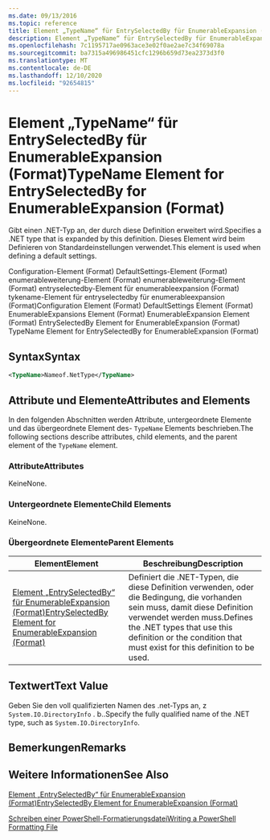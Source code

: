 ```yaml
---
ms.date: 09/13/2016
ms.topic: reference
title: Element „TypeName“ für EntrySelectedBy für EnumerableExpansion (Format)
description: Element „TypeName“ für EntrySelectedBy für EnumerableExpansion (Format)
ms.openlocfilehash: 7c1195717ae0963ace3e02f0ae2ae7c34f69078a
ms.sourcegitcommit: ba7315a496986451cfc1296b659d73ea2373d3f0
ms.translationtype: MT
ms.contentlocale: de-DE
ms.lasthandoff: 12/10/2020
ms.locfileid: "92654815"
---
```

# <a name="typename-element-for-entryselectedby-for-enumerableexpansion-format"></a><span data-ttu-id="ea590-103">Element „TypeName“ für EntrySelectedBy für EnumerableExpansion (Format)</span><span class="sxs-lookup"><span data-stu-id="ea590-103">TypeName Element for EntrySelectedBy for EnumerableExpansion (Format)</span></span>

<span data-ttu-id="ea590-104">Gibt einen .NET-Typ an, der durch diese Definition erweitert wird.</span><span class="sxs-lookup"><span data-stu-id="ea590-104">Specifies a .NET type that is expanded by this definition.</span></span> <span data-ttu-id="ea590-105">Dieses Element wird beim Definieren von Standardeinstellungen verwendet.</span><span class="sxs-lookup"><span data-stu-id="ea590-105">This element is used when defining a default settings.</span></span>

<span data-ttu-id="ea590-106">Configuration-Element (Format) DefaultSettings-Element (Format) enumerableweiterung-Element (Format) enumerableweiterung-Element (Format) entryselectedby-Element für enumerableexpansion (Format) tykename-Element für entryselectedby für enumerableexpansion (Format)</span><span class="sxs-lookup"><span data-stu-id="ea590-106">Configuration Element (Format) DefaultSettings Element (Format) EnumerableExpansions Element (Format) EnumerableExpansion Element (Format) EntrySelectedBy Element for EnumerableExpansion (Format) TypeName Element for EntrySelectedBy for EnumerableExpansion (Format)</span></span>

## <a name="syntax"></a><span data-ttu-id="ea590-107">Syntax</span><span class="sxs-lookup"><span data-stu-id="ea590-107">Syntax</span></span>

```xml
<TypeName>Nameof.NetType</TypeName>

```

## <a name="attributes-and-elements"></a><span data-ttu-id="ea590-108">Attribute und Elemente</span><span class="sxs-lookup"><span data-stu-id="ea590-108">Attributes and Elements</span></span>

<span data-ttu-id="ea590-109">In den folgenden Abschnitten werden Attribute, untergeordnete Elemente und das übergeordnete Element des- `TypeName` Elements beschrieben.</span><span class="sxs-lookup"><span data-stu-id="ea590-109">The following sections describe attributes, child elements, and the parent element of the `TypeName` element.</span></span>

### <a name="attributes"></a><span data-ttu-id="ea590-110">Attribute</span><span class="sxs-lookup"><span data-stu-id="ea590-110">Attributes</span></span>

<span data-ttu-id="ea590-111">Keine</span><span class="sxs-lookup"><span data-stu-id="ea590-111">None.</span></span>

### <a name="child-elements"></a><span data-ttu-id="ea590-112">Untergeordnete Elemente</span><span class="sxs-lookup"><span data-stu-id="ea590-112">Child Elements</span></span>

<span data-ttu-id="ea590-113">Keine</span><span class="sxs-lookup"><span data-stu-id="ea590-113">None.</span></span>

### <a name="parent-elements"></a><span data-ttu-id="ea590-114">Übergeordnete Elemente</span><span class="sxs-lookup"><span data-stu-id="ea590-114">Parent Elements</span></span>

|<span data-ttu-id="ea590-115">Element</span><span class="sxs-lookup"><span data-stu-id="ea590-115">Element</span></span>|<span data-ttu-id="ea590-116">Beschreibung</span><span class="sxs-lookup"><span data-stu-id="ea590-116">Description</span></span>|
|-------------|-----------------|
|[<span data-ttu-id="ea590-117">Element „EntrySelectedBy“ für EnumerableExpansion (Format)</span><span class="sxs-lookup"><span data-stu-id="ea590-117">EntrySelectedBy Element for EnumerableExpansion (Format)</span></span>](./entryselectedby-element-for-enumerableexpansion-format.md)|<span data-ttu-id="ea590-118">Definiert die .NET-Typen, die diese Definition verwenden, oder die Bedingung, die vorhanden sein muss, damit diese Definition verwendet werden muss.</span><span class="sxs-lookup"><span data-stu-id="ea590-118">Defines the .NET types that use this definition or the condition that must exist for this definition to be used.</span></span>|

## <a name="text-value"></a><span data-ttu-id="ea590-119">Textwert</span><span class="sxs-lookup"><span data-stu-id="ea590-119">Text Value</span></span>

<span data-ttu-id="ea590-120">Geben Sie den voll qualifizierten Namen des .net-Typs an, z `System.IO.DirectoryInfo` . b..</span><span class="sxs-lookup"><span data-stu-id="ea590-120">Specify the fully qualified name of the .NET type, such as `System.IO.DirectoryInfo`.</span></span>

## <a name="remarks"></a><span data-ttu-id="ea590-121">Bemerkungen</span><span class="sxs-lookup"><span data-stu-id="ea590-121">Remarks</span></span>

## <a name="see-also"></a><span data-ttu-id="ea590-122">Weitere Informationen</span><span class="sxs-lookup"><span data-stu-id="ea590-122">See Also</span></span>

[<span data-ttu-id="ea590-123">Element „EntrySelectedBy“ für EnumerableExpansion (Format)</span><span class="sxs-lookup"><span data-stu-id="ea590-123">EntrySelectedBy Element for EnumerableExpansion (Format)</span></span>](./entryselectedby-element-for-enumerableexpansion-format.md)

[<span data-ttu-id="ea590-124">Schreiben einer PowerShell-Formatierungsdatei</span><span class="sxs-lookup"><span data-stu-id="ea590-124">Writing a PowerShell Formatting File</span></span>](./writing-a-powershell-formatting-file.md)
